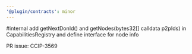 ```yaml
---
'@plugin/contracts': minor
---
```


#internal add getNextDonId() and getNodes(bytes32[] calldata p2pIds) in CapabilitiesRegistry and define interface for node info



PR issue: CCIP-3569